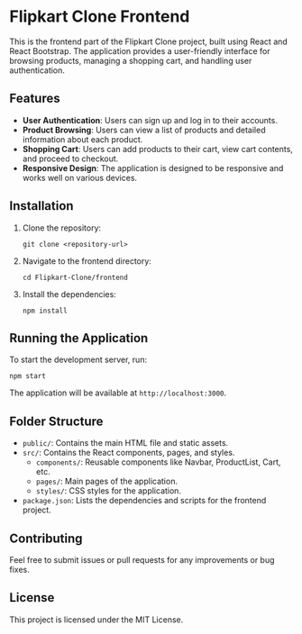 # Flipkart Clone Frontend

This is the frontend part of the Flipkart Clone project, built using React and React Bootstrap. The application provides a user-friendly interface for browsing products, managing a shopping cart, and handling user authentication.

## Features

- **User Authentication**: Users can sign up and log in to their accounts.
- **Product Browsing**: Users can view a list of products and detailed information about each product.
- **Shopping Cart**: Users can add products to their cart, view cart contents, and proceed to checkout.
- **Responsive Design**: The application is designed to be responsive and works well on various devices.

## Installation

1. Clone the repository:
   ```
   git clone <repository-url>
   ```
2. Navigate to the frontend directory:
   ```
   cd Flipkart-Clone/frontend
   ```
3. Install the dependencies:
   ```
   npm install
   ```

## Running the Application

To start the development server, run:
```
npm start
```
The application will be available at `http://localhost:3000`.

## Folder Structure

- `public/`: Contains the main HTML file and static assets.
- `src/`: Contains the React components, pages, and styles.
  - `components/`: Reusable components like Navbar, ProductList, Cart, etc.
  - `pages/`: Main pages of the application.
  - `styles/`: CSS styles for the application.
- `package.json`: Lists the dependencies and scripts for the frontend project.

## Contributing

Feel free to submit issues or pull requests for any improvements or bug fixes.

## License

This project is licensed under the MIT License.